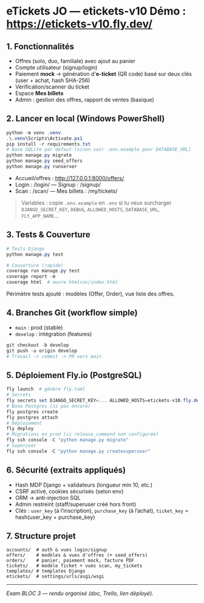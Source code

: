 # eTickets JO — etickets-v10   Démo : https://etickets-v10.fly.dev/

## 1. Fonctionnalités
- Offres (solo, duo, familiale) avec ajout au panier
- Compte utilisateur (signup/login)
- Paiement **mock** → génération d'**e-ticket** (QR code) basé sur deux clés (user + achat, hash SHA-256)
- Vérification/scanner du ticket
- Espace **Mes billets**
- Admin : gestion des offres, rapport de ventes (basique)

## 2. Lancer en local (Windows PowerShell)
```powershell
python -m venv .venv
.\.venv\Scripts\Activate.ps1
pip install -r requirements.txt
# Base SQLite par défaut (sinon voir .env.example pour DATABASE_URL)
python manage.py migrate
python manage.py seed_offers
python manage.py runserver
```
- Accueil/offres : http://127.0.0.1:8000/offers/
- Login : /login/ — Signup : /signup/
- Scan : /scan/ — Mes billets : /my/tickets/

> Variables : copie `.env.example` en `.env` si tu veux surcharger `DJANGO_SECRET_KEY`, `DEBUG`, `ALLOWED_HOSTS`, `DATABASE_URL`, `FLY_APP_NAME`…

## 3. Tests & Couverture
```powershell
# Tests Django
python manage.py test

# Couverture (rapide)
coverage run manage.py test
coverage report -m
coverage html  # ouvre htmlcov/index.html
```
Périmètre tests ajouté : modèles (Offer, Order), vue liste des offres.

## 4. Branches Git (workflow simple)
- `main` : prod (stable)
- `develop` : intégration (features)
```powershell
git checkout -b develop
git push -u origin develop
# Travail -> commit -> PR vers main
```

## 5. Déploiement Fly.io (PostgreSQL)
```powershell
fly launch  # génère fly.toml
# Secrets
fly secrets set DJANGO_SECRET_KEY=... ALLOWED_HOSTS=etickets-v10.fly.dev DEBUG=0
# Base Postgres (si pas encore)
fly postgres create
fly postgres attach
# Déploiement
fly deploy
# Migrations en prod (si release_command non configurée)
fly ssh console -C "python manage.py migrate"
# Superuser
fly ssh console -C "python manage.py createsuperuser"
```

## 6. Sécurité (extraits appliqués)
- Hash MDP Django + validateurs (longueur min 10, etc.)
- CSRF activé, cookies sécurisés (selon env)
- ORM → anti-injection SQL
- Admin restreint (staff/superuser créé hors front)
- Clés : `user_key` (à l’inscription), `purchase_key` (à l’achat), `ticket_key` = hash(user_key + purchase_key)

## 7. Structure projet
```
accounts/  # auth & vues login/signup
offers/    # modèles & vues d'offres (+ seed_offers)
orders/    # panier, paiement mock, facture PDF
tickets/   # modèle Ticket + vues scan, my_tickets
templates/ # templates Django
etickets/  # settings/urls/asgi/wsgi
```

---
*Exam BLOC 3 — rendu organisé (doc, Trello, lien déployé).*